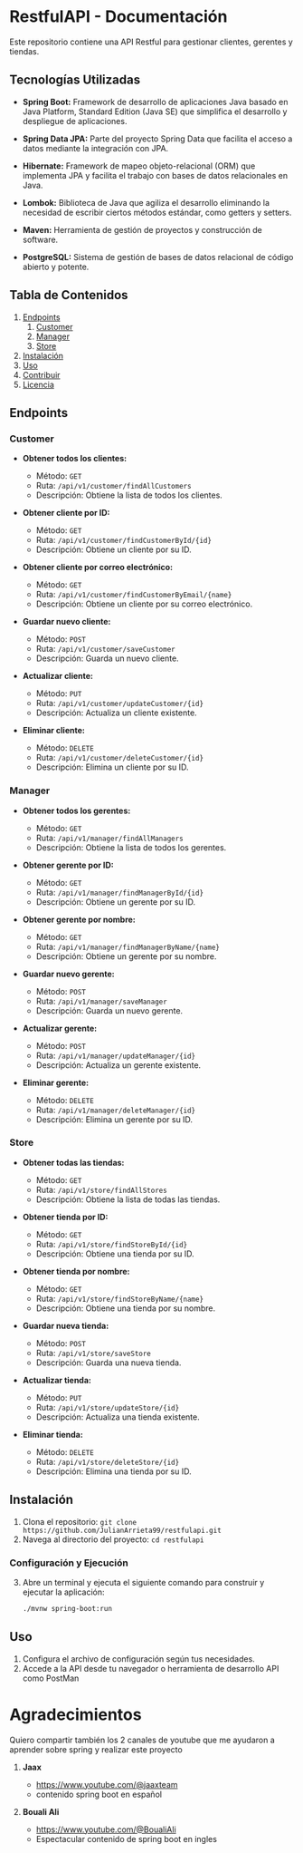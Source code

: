 # RestfulAPI - Documentación

Este repositorio contiene una API Restful para gestionar clientes, gerentes y tiendas.

## Tecnologías Utilizadas

- **Spring Boot:** Framework de desarrollo de aplicaciones Java basado en Java Platform, Standard Edition (Java SE) que simplifica el desarrollo y despliegue de aplicaciones.

- **Spring Data JPA:** Parte del proyecto Spring Data que facilita el acceso a datos mediante la integración con JPA.

- **Hibernate:** Framework de mapeo objeto-relacional (ORM) que implementa JPA y facilita el trabajo con bases de datos relacionales en Java.

- **Lombok:** Biblioteca de Java que agiliza el desarrollo eliminando la necesidad de escribir ciertos métodos estándar, como getters y setters.

- **Maven:** Herramienta de gestión de proyectos y construcción de software.

- **PostgreSQL:** Sistema de gestión de bases de datos relacional de código abierto y potente.


## Tabla de Contenidos

1. [Endpoints](#endpoints)
    1. [Customer](#customer)
    2. [Manager](#manager)
    3. [Store](#store)
2. [Instalación](#instalación)
3. [Uso](#uso)
4. [Contribuir](#contribuir)
5. [Licencia](#licencia)

## Endpoints

### Customer

- **Obtener todos los clientes:**
  - Método: `GET`
  - Ruta: `/api/v1/customer/findAllCustomers`
  - Descripción: Obtiene la lista de todos los clientes.

- **Obtener cliente por ID:**
  - Método: `GET`
  - Ruta: `/api/v1/customer/findCustomerById/{id}`
  - Descripción: Obtiene un cliente por su ID.

- **Obtener cliente por correo electrónico:**
  - Método: `GET`
  - Ruta: `/api/v1/customer/findCustomerByEmail/{name}`
  - Descripción: Obtiene un cliente por su correo electrónico.

- **Guardar nuevo cliente:**
  - Método: `POST`
  - Ruta: `/api/v1/customer/saveCustomer`
  - Descripción: Guarda un nuevo cliente.

- **Actualizar cliente:**
  - Método: `PUT`
  - Ruta: `/api/v1/customer/updateCustomer/{id}`
  - Descripción: Actualiza un cliente existente.

- **Eliminar cliente:**
  - Método: `DELETE`
  - Ruta: `/api/v1/customer/deleteCustomer/{id}`
  - Descripción: Elimina un cliente por su ID.

### Manager

- **Obtener todos los gerentes:**
  - Método: `GET`
  - Ruta: `/api/v1/manager/findAllManagers`
  - Descripción: Obtiene la lista de todos los gerentes.

- **Obtener gerente por ID:**
  - Método: `GET`
  - Ruta: `/api/v1/manager/findManagerById/{id}`
  - Descripción: Obtiene un gerente por su ID.

- **Obtener gerente por nombre:**
  - Método: `GET`
  - Ruta: `/api/v1/manager/findManagerByName/{name}`
  - Descripción: Obtiene un gerente por su nombre.

- **Guardar nuevo gerente:**
  - Método: `POST`
  - Ruta: `/api/v1/manager/saveManager`
  - Descripción: Guarda un nuevo gerente.

- **Actualizar gerente:**
  - Método: `POST`
  - Ruta: `/api/v1/manager/updateManager/{id}`
  - Descripción: Actualiza un gerente existente.

- **Eliminar gerente:**
  - Método: `DELETE`
  - Ruta: `/api/v1/manager/deleteManager/{id}`
  - Descripción: Elimina un gerente por su ID.

### Store

- **Obtener todas las tiendas:**
  - Método: `GET`
  - Ruta: `/api/v1/store/findAllStores`
  - Descripción: Obtiene la lista de todas las tiendas.

- **Obtener tienda por ID:**
  - Método: `GET`
  - Ruta: `/api/v1/store/findStoreById/{id}`
  - Descripción: Obtiene una tienda por su ID.

- **Obtener tienda por nombre:**
  - Método: `GET`
  - Ruta: `/api/v1/store/findStoreByName/{name}`
  - Descripción: Obtiene una tienda por su nombre.

- **Guardar nueva tienda:**
  - Método: `POST`
  - Ruta: `/api/v1/store/saveStore`
  - Descripción: Guarda una nueva tienda.

- **Actualizar tienda:**
  - Método: `PUT`
  - Ruta: `/api/v1/store/updateStore/{id}`
  - Descripción: Actualiza una tienda existente.

- **Eliminar tienda:**
  - Método: `DELETE`
  - Ruta: `/api/v1/store/deleteStore/{id}`
  - Descripción: Elimina una tienda por su ID.

## Instalación

1. Clona el repositorio: `git clone https://github.com/JulianArrieta99/restfulapi.git`
2. Navega al directorio del proyecto: `cd restfulapi`

### Configuración y Ejecución

3. Abre un terminal y ejecuta el siguiente comando para construir y ejecutar la aplicación:
   ```bash
   ./mvnw spring-boot:run

## Uso

1. Configura el archivo de configuración según tus necesidades.
3. Accede a la API desde tu navegador o herramienta de desarrollo API como PostMan

# Agradecimientos

Quiero compartir también los 2 canales de youtube que me ayudaron a aprender sobre spring y realizar este proyecto
1. **Jaax**
   - https://www.youtube.com/@jaaxteam
   - contenido spring boot en español

2. **Bouali Ali**
   - https://www.youtube.com/@BoualiAli
   - Espectacular contenido de spring boot en ingles

